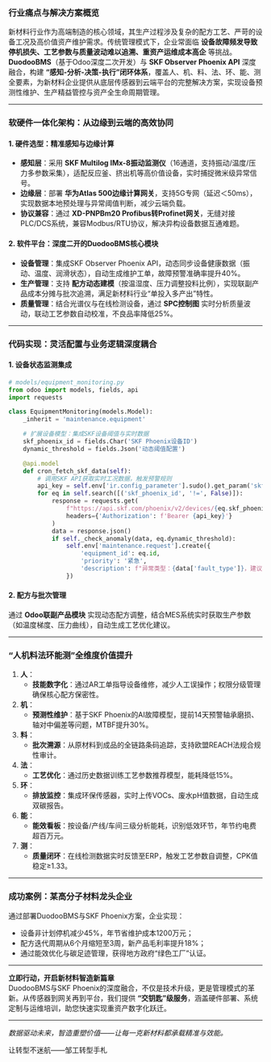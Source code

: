 ### **行业痛点与解决方案概览**  
新材料行业作为高端制造的核心领域，其生产过程涉及复杂的配方工艺、严苛的设备工况及高价值资产维护需求。传统管理模式下，企业常面临 **设备故障频发导致停机损失、工艺参数与质量波动难以追溯、重资产运维成本高企** 等挑战。  
**DuodooBMS**（基于Odoo深度二次开发）与 **SKF Observer Phoenix API** 深度融合，构建 **“感知-分析-决策-执行”闭环体系**，覆盖人、机、料、法、环、能、测全要素，为新材料企业提供从底层传感器到云端平台的完整解决方案，实现设备预测性维护、生产精益管控与资产全生命周期管理。  

---

### **软硬件一体化架构：从边缘到云端的高效协同**  
#### **1. 硬件选型：精准感知与边缘计算**  
- **感知层**：采用 **SKF Multilog IMx-8振动监测仪**（16通道，支持振动/温度/压力多参数采集），适配反应釜、挤出机等高价值设备，实时捕捉微米级异常信号。  
- **边缘层**：部署 **华为Atlas 500边缘计算网关**，支持5G专网（延迟＜50ms），实现数据本地预处理与异常阈值判断，减少云端负载。  
- **协议兼容**：通过 **XD-PNPBm20 Profibus转Profinet网关**，无缝对接PLC/DCS系统，兼容Modbus/RTU协议，解决异构设备数据互通难题。  

#### **2. 软件平台：深度二开的DuodooBMS核心模块**  
- **设备管理**：集成SKF Observer Phoenix API，动态同步设备健康数据（振动、温度、润滑状态），自动生成维护工单，故障预警准确率提升40%。  
- **生产管理**：支持 **配方动态建模**（按温湿度、压力调整投料比例），实现联副产品成本分摊与批次追溯，满足新材料行业“单投入多产出”特性。  
- **质量管理**：结合光谱仪与在线检测设备，通过 **SPC控制图** 实时分析质量波动，联动工艺参数自动校准，不良品率降低25%。  

---

### **代码实现：灵活配置与业务逻辑深度耦合**  
#### **1. 设备状态监测集成**  
```python  
# models/equipment_monitoring.py  
from odoo import models, fields, api  
import requests  

class EquipmentMonitoring(models.Model):  
    _inherit = 'maintenance.equipment'  

    # 扩展设备模型：集成SKF设备阈值与实时数据  
    skf_phoenix_id = fields.Char('SKF Phoenix设备ID')  
    dynamic_threshold = fields.Json('动态阈值配置')  

    @api.model  
    def cron_fetch_skf_data(self):  
        # 调用SKF API获取实时工况数据，触发预警规则  
        api_key = self.env['ir.config_parameter'].sudo().get_param('skf.api_key')  
        for eq in self.search([('skf_phoenix_id', '!=', False)]):  
            response = requests.get(  
                f"https://api.skf.com/phoenix/v2/devices/{eq.skf_phoenix_id}/metrics",  
                headers={'Authorization': f'Bearer {api_key}'}  
            )  
            data = response.json()  
            if self._check_anomaly(data, eq.dynamic_threshold):  
                self.env['maintenance.request'].create({  
                    'equipment_id': eq.id,  
                    'priority': '紧急',  
                    'description': f"异常类型：{data['fault_type']}，建议措施：{data['recommended_action']}"  
                })  
```
#### **2. 配方与批次管理**  
通过 **Odoo联副产品模块** 实现动态配方调整，结合MES系统实时获取生产参数（如温度梯度、压力曲线），自动生成工艺优化建议。  

---

### **“人机料法环能测”全维度价值提升**  
1. **人**：  
   - **技能数字化**：通过AR工单指导设备维修，减少人工误操作；权限分级管理确保核心配方保密性。  
2. **机**：  
   - **预测性维护**：基于SKF Phoenix的AI故障模型，提前14天预警轴承磨损、轴对中偏差等问题，MTBF提升30%。  
3. **料**：  
   - **批次溯源**：从原材料到成品的全链路条码追踪，支持欧盟REACH法规合规性审计。  
4. **法**：  
   - **工艺优化**：通过历史数据训练工艺参数推荐模型，能耗降低15%。  
5. **环**：  
   - **排放监控**：集成环保传感器，实时上传VOCs、废水pH值数据，自动生成双碳报告。  
6. **能**：  
   - **能效看板**：按设备/产线/车间三级分析能耗，识别低效环节，年节约电费超百万元。  
7. **测**：  
   - **质量闭环**：在线检测数据实时反馈至ERP，触发工艺参数自调整，CPK值稳定≥1.33。  

---

### **成功案例：某高分子材料龙头企业**  
通过部署DuodooBMS与SKF Phoenix方案，企业实现：  
- 设备非计划停机减少45%，年节省维护成本1200万元；  
- 配方迭代周期从6个月缩短至3周，新产品毛利率提升18%；  
- 通过能效优化与碳足迹管理，获得地方政府“绿色工厂”认证。  

---

**立即行动，开启新材料智造新篇章**  
DuodooBMS与SKF Phoenix的深度融合，不仅是技术升级，更是管理模式的革新。从传感器到网关再到平台，我们提供 **“交钥匙”级服务**，涵盖硬件部署、系统定制与运维培训，助您快速实现重资产数字化跃迁。  

---  
*数据驱动未来，智造重塑价值——让每一克新材料都承载精准与效能。*


让转型不迷航——邹工转型手札